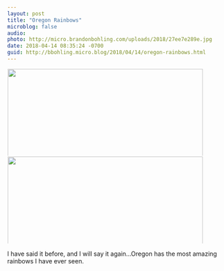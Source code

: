 ```yaml
---
layout: post
title: "Oregon Rainbows"
microblog: false
audio: 
photo: http://micro.brandonbohling.com/uploads/2018/27ee7e289e.jpg
date: 2018-04-14 08:35:24 -0700
guid: http://bbohling.micro.blog/2018/04/14/oregon-rainbows.html
---
```




<a href="http://micro.brandonbohling.com/uploads/2018/01cba78330.jpg"><img src="http://micro.brandonbohling.com/uploads/2018/01cba78330.jpg" width="600" height="450" style="display: inline-block; max-height: 200px; width: auto; padding: 1px;" class="sunlit_image" /></a><a href="http://micro.brandonbohling.com/uploads/2018/27ee7e289e.jpg"><img src="http://micro.brandonbohling.com/uploads/2018/27ee7e289e.jpg" width="600" height="450" style="display: inline-block; max-height: 200px; width: auto; padding: 1px;" class="sunlit_image" /></a>

I have said it before, and I will say it again...Oregon has the most amazing rainbows I have ever seen.
